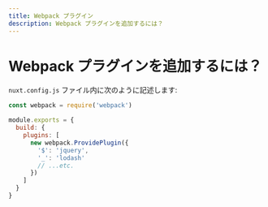 ```yaml
---
title: Webpack プラグイン
description: Webpack プラグインを追加するには？
---
```


# Webpack プラグインを追加するには？

`nuxt.config.js` ファイル内に次のように記述します:

```js
const webpack = require('webpack')

module.exports = {
  build: {
    plugins: [
      new webpack.ProvidePlugin({
        '$': 'jquery',
        '_': 'lodash'
        // ...etc.
      })
    ]
  }
}
```

